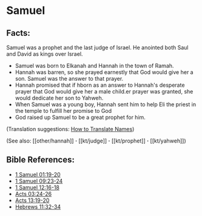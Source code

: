 # Samuel #

## Facts: ##

Samuel was a prophet and the last judge of Israel. He anointed both Saul and David as kings over Israel.

* Samuel was born to Elkanah and Hannah in the town of Ramah.
* Hannah was barren, so she prayed earnestly that God would give her a son. Samuel was the answer to that prayer.
* Hannah promised that if hborn as an answer to Hannah's desperate prayer that God would give her a male child.er prayer was granted, she would dedicate her son to Yahweh.
* When Samuel was a young boy, Hannah sent him to help Eli the priest in the temple to fulfill her promise to God
* God raised up Samuel to be a great prophet for him.

(Translation suggestions: [How to Translate Names](en/ta-vol1/translate/man/translate-names))

(See also: [[other/hannah]] **·** [[kt/judge]] **·** [[kt/prophet]] **·** [[kt/yahweh]])

## Bible References: ##

* [1 Samuel 01:19-20](en/tn/1sa/help/01/19)
* [1 Samuel 09:23-24](en/tn/1sa/help/09/23)
* [1 Samuel 12:16-18](en/tn/1sa/help/12/16)
* [Acts 03:24-26](en/tn/act/help/03/24)
* [Acts 13:19-20](en/tn/act/help/13/19)
* [Hebrews 11:32-34](en/tn/heb/help/11/32)
